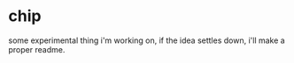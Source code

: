 # chip

some experimental thing i'm working on, if the idea settles down, i'll make a proper readme.
